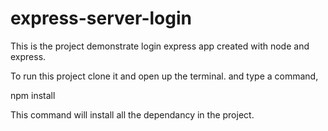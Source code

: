# express-server-login

This is the project demonstrate login express app created with node and express.

To run this project clone it and open up the terminal. and type a command,

npm install

This command will install all the dependancy in the project.

